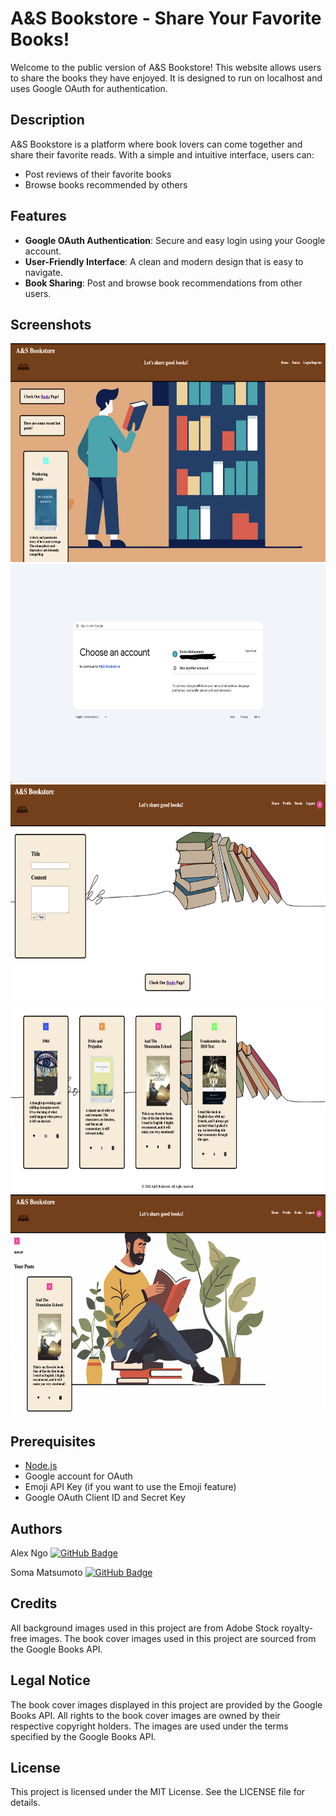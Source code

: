 # A&S Bookstore - Share Your Favorite Books!

Welcome to the public version of A&S Bookstore! This website allows users to share the books they have enjoyed. It is designed to run on localhost and uses Google OAuth for authentication.

## Description

A&S Bookstore is a platform where book lovers can come together and share their favorite reads. With a simple and intuitive interface, users can:
- Post reviews of their favorite books
- Browse books recommended by others

## Features

- **Google OAuth Authentication**: Secure and easy login using your Google account.
- **User-Friendly Interface**: A clean and modern design that is easy to navigate.
- **Book Sharing**: Post and browse book recommendations from other users.

## Screenshots

<p align="center">
  <img src="README_Images/Home.png" alt="Home Page" width="650" height="350">
  <img src="README_Images/OAuth.png" alt="Login Page" width="650" height="350">
  <img src="README_Images/Post.png" alt="Post Page" width="650" height="350">
  <img src="README_Images/Posts.png" alt="Posts Page" width="650" height="300">
  <img src="README_Images/Profile.png" alt="Profile Page" width="650" height="350">
</p>


## Prerequisites

- [Node.js](https://nodejs.org/)
- Google account for OAuth
- Emoji API Key (if you want to use the Emoji feature)
- Google OAuth Client ID and Secret Key

## Authors

Alex Ngo [![GitHub Badge](https://img.shields.io/badge/GitHub-Profile-black?logo=github)](https://github.com/alngo1)

Soma Matsumoto [![GitHub Badge](https://img.shields.io/badge/GitHub-Profile-black?logo=github)](https://github.com/CLion2)

## Credits

All background images used in this project are from Adobe Stock royalty-free images.
The book cover images used in this project are sourced from the Google Books API.

## Legal Notice

The book cover images displayed in this project are provided by the Google Books API. All rights to the book cover images are owned by their respective copyright holders. The images are used under the terms specified by the Google Books API.

## License

This project is licensed under the MIT License. See the LICENSE file for details.
